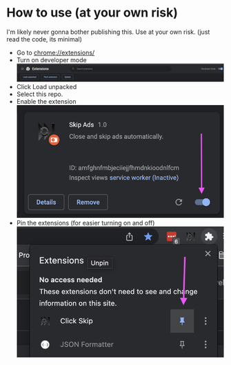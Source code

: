 # How to use (at your own risk)

I'm likely never gonna bother publishing this.
Use at your own risk. (just read the code, its minimal)

- Go to [chrome://extensions/](chrome://extensions/)
- Turn on developer mode
![Turn on developer mode screenshot](images/turn_on_developer_mode.png)
- Click Load unpacked
- Select this repo. 
- Enable the extension
![enable the extension screenshot](images/enable_extnension.png)
- Pin the extensions (for easier turning on and off)
![pin extension screenshot](images/pin_extension.png)

